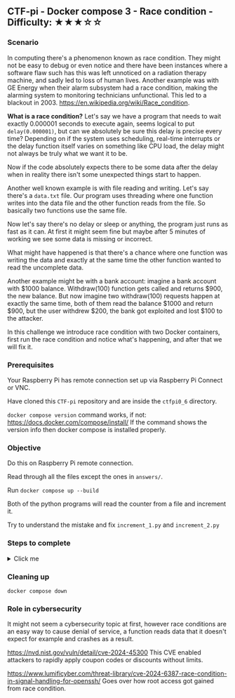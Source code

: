 ## CTF-pi - Docker compose 3 - Race condition - Difficulty: ★★★☆☆

### Scenario

In computing there's a phenomenon known as race condition. They might not be easy to debug or even notice and there have been instances where a software flaw such has this was left unnoticed on a radiation therapy machine, and sadly led to loss of human lives. Another example was with GE Energy when their alarm subsystem had a race condition, making the alarming system to monitoring technicians unfunctional. This led to a blackout in 2003. https://en.wikipedia.org/wiki/Race_condition.

**What is a race condition?** Let's say we have a program that needs to wait exactly 0.000001 seconds to execute again, seems logical to put `delay(0.000001)`, but can we absolutely be sure this delay is precise every time? Depending on if the system uses scheduling, real-time interrupts or the delay function itself varies on something like CPU load, the delay might not always be truly what we want it to be.

Now if the code absolutely expects there to be some data after the delay when in reality there isn't some unexpected things start to happen.

Another well known example is with file reading and writing.
Let's say there's a `data.txt` file. Our program uses threading where one function writes into the data file and the other function reads from the file. So basically two functions use the same file. 

Now let's say there's no delay or sleep or anything, the program just runs as fast as it can. At first it might seem fine but maybe after 5 minutes of working we see some data is missing or incorrect.

What might have happened is that there's a chance where one function was writing the data and exactly at the same time the other function wanted to read the uncomplete data.

Another example might be with a bank account: imagine a bank account with $1000 balance. Withdraw(100) function gets called and returns $900, the new balance. But now imagine two withdraw(100) requests happen at exactly the same time, both of them read the balance $1000 and return $900, but the user withdrew $200, the bank got exploited and lost $100 to the attacker.

In this challenge we introduce race condition with two Docker containers, first run the race condition and notice what's happening, and after that we will fix it.

### Prerequisites

Your Raspberry Pi has remote connection set up via Raspberry Pi Connect or VNC.

Have cloned this `CTF-pi` repository and are inside the `ctfpi0_6` directory.

`docker compose version` command works, if not: https://docs.docker.com/compose/install/
If the command shows the version info then docker compose is installed properly.

### Objective

Do this on Raspberry Pi remote connection.

Read through all the files except the ones in `answers/`.

Run `docker compose up --build`

Both of the python programs will read the counter from a file and increment it.

Try to understand the mistake and fix `increment_1.py` and `increment_2.py`

### Steps to complete

<details>
<summary>Click me</summary>
First things first, let's see if the problem we think even occurs, run docker compose and read what's printed in the terminal. Is it what we expect? Answer: at first everything will probably run fine, but keep a close eye on the output and be ready to terminate the program(CTRL+C) when an error gets displayed. Sometimes error might happen early, sometimes it will run for a minute without errors.

The error should be about JSON data not being correct.

To complete this challenge fix `increment_1.py` and `increment_2.py` so that they politely take turns updating the incrementer, working in sync with eachother. 

The challenge will be solved when no error gets displayed until incrementer reaches 3000.

A very big HINT: fcntl.flock()
</details>

### Cleaning up

`docker compose down`

### Role in cybersecurity

It might not seem a cybersecurity topic at first, however race conditions are an easy way to cause denial of service, a function reads data that it doesn't expect for example and crashes as a result.

https://nvd.nist.gov/vuln/detail/cve-2024-45300 This CVE enabled attackers to rapidly apply coupon codes or discounts without limits.

https://www.lumificyber.com/threat-library/cve-2024-6387-race-condition-in-signal-handling-for-openssh/ Goes over how root access got gained from race condition.


